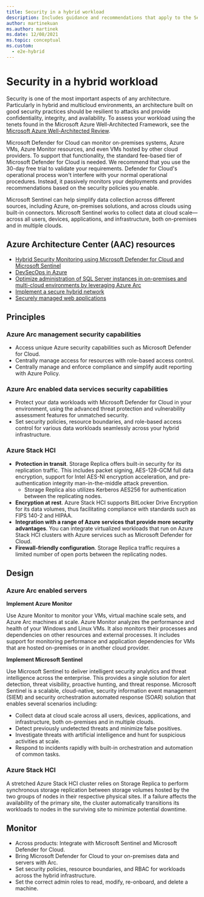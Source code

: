 ```yaml
---
title: Security in a hybrid workload
description: Includes guidance and recommendations that apply to the Security pillar in a hybrid and multi-cloud workload.
author: martinekuan
ms.author: martinek
ms.date: 12/08/2021
ms.topic: conceptual
ms.custom:
  - e2e-hybrid
---
```


# Security in a hybrid workload

Security is one of the most important aspects of any architecture. Particularly in hybrid and multicloud environments, an architecture built on good security practices should be resilient to attacks and provide confidentiality, integrity, and availability. To assess your workload using the tenets found in the Microsoft Azure Well-Architected Framework, see the [Microsoft Azure Well-Architected Review](/assessments/?id=azure-architecture-review&mode=pre-assessment).

Microsoft Defender for Cloud can monitor on-premises systems, Azure VMs, Azure Monitor resources, and even VMs hosted by other cloud providers. To support that functionality, the standard fee-based tier of Microsoft Defender for Cloud is needed. We recommend that you use the 30-day free trial to validate your requirements. Defender for Cloud's operational process won't interfere with your normal operational procedures. Instead, it passively monitors your deployments and provides recommendations based on the security policies you enable.

Microsoft Sentinel can help simplify data collection across different sources, including Azure, on-premises solutions, and across clouds using built-in connectors. Microsoft Sentinel works to collect data at cloud scale—across all users, devices, applications, and infrastructure, both on-premises and in multiple clouds.

## Azure Architecture Center (AAC) resources

- [Hybrid Security Monitoring using Microsoft Defender for Cloud and Microsoft Sentinel](/azure/architecture/hybrid/hybrid-security-monitoring)
- [DevSecOps in Azure](/azure/architecture/solution-ideas/articles/devsecops-in-azure)
- [Optimize administration of SQL Server instances in on-premises and multi-cloud environments by leveraging Azure Arc](/azure/architecture/hybrid/azure-arc-sql-server)
- [Implement a secure hybrid network](/azure/architecture/reference-architectures/dmz/secure-vnet-dmz)
- [Securely managed web applications](/azure/architecture/example-scenario/apps/fully-managed-secure-apps)

## Principles

### Azure Arc management security capabilities

- Access unique Azure security capabilities such as Microsoft Defender for Cloud.
- Centrally manage access for resources with role-based access control.
- Centrally manage and enforce compliance and simplify audit reporting with Azure Policy.

### Azure Arc enabled data services security capabilities

- Protect your data workloads with Microsoft Defender for Cloud in your environment, using the advanced threat protection and vulnerability assessment features for unmatched security.
- Set security policies, resource boundaries, and role-based access control for various data workloads seamlessly across your hybrid infrastructure.

### Azure Stack HCI

- **Protection in transit**. Storage Replica offers built-in security for its replication traffic. This includes packet signing, AES-128-GCM full data encryption, support for Intel AES-NI encryption acceleration, and pre-authentication integrity man-in-the-middle attack prevention.
   - Storage Replica also utilizes Kerberos AES256 for authentication between the replicating nodes.
- **Encryption at rest**. Azure Stack HCI supports BitLocker Drive Encryption for its data volumes, thus facilitating compliance with standards such as FIPS 140-2 and HIPAA.
- **Integration with a range of Azure services that provide more security advantages**. You can integrate virtualized workloads that run on Azure Stack HCI clusters with Azure services such as Microsoft Defender for Cloud.
- **Firewall-friendly configuration**. Storage Replica traffic requires a limited number of open ports between the replicating nodes.

## Design

### Azure Arc enabled servers

**Implement Azure Monitor**

Use Azure Monitor to monitor your VMs, virtual machine scale sets, and Azure Arc machines at scale. Azure Monitor analyzes the performance and health of your Windows and Linux VMs. It also monitors their processes and dependencies on other resources and external processes. It includes support for monitoring performance and application dependencies for VMs that are hosted on-premises or in another cloud provider.

**Implement Microsoft Sentinel**

Use Microsoft Sentinel to deliver intelligent security analytics and threat intelligence across the enterprise. This provides a single solution for alert detection, threat visibility, proactive hunting, and threat response. Microsoft Sentinel is a scalable, cloud-native, security information event management (SIEM) and security orchestration automated response (SOAR) solution that enables several scenarios including:

- Collect data at cloud scale across all users, devices, applications, and infrastructure, both on-premises and in multiple clouds.
- Detect previously undetected threats and minimize false positives.
- Investigate threats with artificial intelligence and hunt for suspicious activities at scale.
- Respond to incidents rapidly with built-in orchestration and automation of common tasks.

### **Azure Stack HCI**

A stretched Azure Stack HCI cluster relies on Storage Replica to perform synchronous storage replication between storage volumes hosted by the two groups of nodes in their respective physical sites. If a failure affects the availability of the primary site, the cluster automatically transitions its workloads to nodes in the surviving site to minimize potential downtime.

## Monitor

- Across products: Integrate with Microsoft Sentinel and Microsoft Defender for Cloud.
- Bring Microsoft Defender for Cloud to your on-premises data and servers with Arc.
- Set security policies, resource boundaries, and RBAC for workloads across the hybrid infrastructure.
- Set the correct admin roles to read, modify, re-onboard, and delete a machine.
